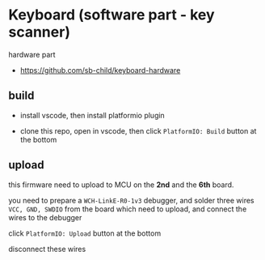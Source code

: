 # Keyboard (software part - key scanner)

hardware part

- https://github.com/sb-child/keyboard-hardware

## build

- install vscode, then install platformio plugin

- clone this repo, open in vscode, then click `PlatformIO: Build` button at the bottom

## upload

this firmware need to upload to MCU on the **2nd** and the **6th** board.

you need to prepare a `WCH-LinkE-R0-1v3` debugger, and solder three wires `VCC, GND, SWDIO` from the board which need to upload, and connect the wires to the debugger

click `PlatformIO: Upload` button at the bottom

disconnect these wires
